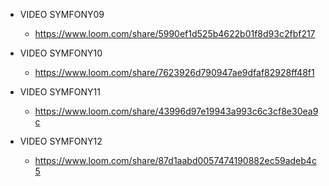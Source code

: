 * VIDEO SYMFONY09
    * https://www.loom.com/share/5990ef1d525b4622b01f8d93c2fbf217
  
* VIDEO SYMFONY10
    * https://www.loom.com/share/7623926d790947ae9dfaf82928ff48f1
    
* VIDEO SYMFONY11
    * https://www.loom.com/share/43996d97e19943a993c6c3cf8e30ea9c
    
* VIDEO SYMFONY12
    * https://www.loom.com/share/87d1aabd0057474190882ec59adeb4c5